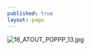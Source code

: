 ```yaml
---
published: true
layout: page
---
```

![16_ATOUT_POPPP_13.jpg]({{site.baseurl}}/data/images/16/atouts/16_ATOUT_POPPP_13.jpg)

